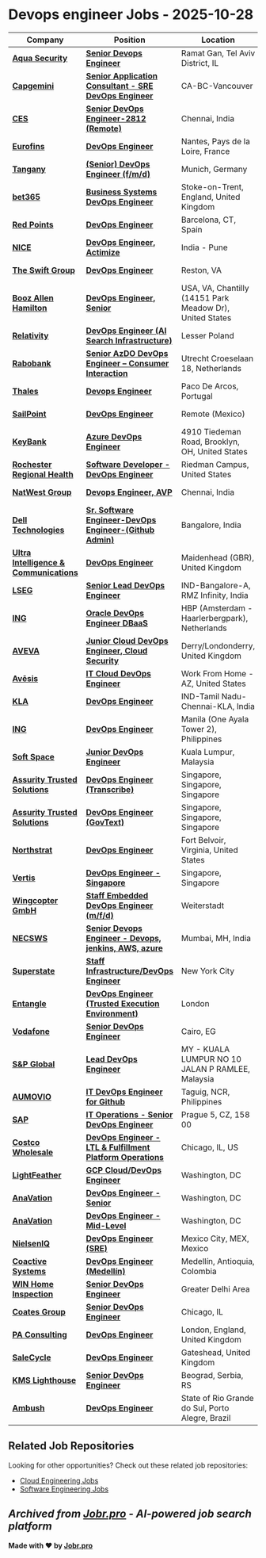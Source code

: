 # Devops engineer Jobs - 2025-10-28

| Company | Position | Location | Type | Date |
| ------- | -------- | -------- | ---- | ------ |
| **[Aqua Security](https://www.aquasec.com/)** | **[Senior Devops Engineer](https://jobr.pro/job/31072220/senior-devops-engineer?utm_source=github&utm_medium=repo&utm_campaign=github-devops-jobs)** | Ramat Gan, Tel Aviv District, IL | On Site | Oct 27 |
| **[Capgemini](https://www.capgemini.com/)** | **[Senior Application Consultant - SRE DevOps Engineer](https://jobr.pro/job/31064735/senior-application-consultant-sre-devops-engineer?utm_source=github&utm_medium=repo&utm_campaign=github-devops-jobs)** | CA-BC-Vancouver | On Site | Oct 27 |
| **[CES](https://cesltd.com/)** | **[Senior DevOps Engineer-2812 (Remote)](https://jobr.pro/job/31067089/senior-devops-engineer-2812-remote?utm_source=github&utm_medium=repo&utm_campaign=github-devops-jobs)** | Chennai, India | Remote | Oct 27 |
| **[Eurofins](https://www.eurofins.com)** | **[DevOps Engineer](https://jobr.pro/job/31061838/devops-engineer?utm_source=github&utm_medium=repo&utm_campaign=github-devops-jobs)** | Nantes, Pays de la Loire, France | On Site | Oct 27 |
| **[Tangany](https://tangany.com/)** | **[(Senior) DevOps Engineer (f/m/d)](https://jobr.pro/job/31058436/senior-devops-engineer-fmd?utm_source=github&utm_medium=repo&utm_campaign=github-devops-jobs)** | Munich, Germany | On Site | Oct 27 |
| **[bet365](https://www.bet365.com)** | **[Business Systems DevOps Engineer](https://jobr.pro/job/31061841/business-systems-devops-engineer?utm_source=github&utm_medium=repo&utm_campaign=github-devops-jobs)** | Stoke-on-Trent, England, United Kingdom | On Site | Oct 27 |
| **[Red Points](https://www.redpoints.com)** | **[DevOps Engineer](https://jobr.pro/job/31061844/devops-engineer?utm_source=github&utm_medium=repo&utm_campaign=github-devops-jobs)** | Barcelona, CT, Spain | On Site | Oct 27 |
| **[NICE](https://www.nice.com/)** | **[DevOps Engineer, Actimize](https://jobr.pro/job/31045639/devops-engineer-actimize?utm_source=github&utm_medium=repo&utm_campaign=github-devops-jobs)** | India - Pune | On Site | Oct 27 |
| **[The Swift Group](https://theswiftgroup.com/)** | **[DevOps Engineer](https://jobr.pro/job/31044526/devops-engineer?utm_source=github&utm_medium=repo&utm_campaign=github-devops-jobs)** | Reston, VA | On Site | Oct 27 |
| **[Booz Allen Hamilton](https://www.boozallen.com/)** | **[DevOps Engineer, Senior](https://jobr.pro/job/31071629/devops-engineer-senior?utm_source=github&utm_medium=repo&utm_campaign=github-devops-jobs)** | USA, VA, Chantilly (14151 Park Meadow Dr), United States | On Site | Oct 27 |
| **[Relativity](https://www.relativity.com/)** | **[DevOps Engineer (AI Search Infrastructure)](https://jobr.pro/job/31060831/devops-engineer-ai-search-infrastructure?utm_source=github&utm_medium=repo&utm_campaign=github-devops-jobs)** | Lesser Poland | On Site | Oct 27 |
| **[Rabobank](https://www.rabobank.com/)** | **[Senior AzDO DevOps Engineer – Consumer Interaction](https://jobr.pro/job/31050956/senior-azdo-devops-engineer-consumer-interaction?utm_source=github&utm_medium=repo&utm_campaign=github-devops-jobs)** | Utrecht Croeselaan 18, Netherlands | On Site | Oct 27 |
| **[Thales](https://www.thalesgroup.com/)** | **[Devops Engineer](https://jobr.pro/job/31092688/devops-engineer?utm_source=github&utm_medium=repo&utm_campaign=github-devops-jobs)** | Paco De Arcos, Portugal | On Site | Oct 27 |
| **[SailPoint](https://www.sailpoint.com/)** | **[DevOps Engineer](https://jobr.pro/job/31092286/devops-engineer?utm_source=github&utm_medium=repo&utm_campaign=github-devops-jobs)** | Remote (Mexico) | Remote | Oct 27 |
| **[KeyBank](https://www.key.com/)** | **[Azure DevOps Engineer](https://jobr.pro/job/31093226/azure-devops-engineer?utm_source=github&utm_medium=repo&utm_campaign=github-devops-jobs)** | 4910 Tiedeman Road, Brooklyn, OH, United States | On Site | Oct 27 |
| **[Rochester Regional Health](https://www.rochesterregional.org/)** | **[Software Developer - DevOps Engineer](https://jobr.pro/job/31079298/software-developer-devops-engineer?utm_source=github&utm_medium=repo&utm_campaign=github-devops-jobs)** | Riedman Campus, United States | On Site | Oct 27 |
| **[NatWest Group](https://www.natwestgroup.com/)** | **[Devops Engineer, AVP](https://jobr.pro/job/31082372/devops-engineer-avp?utm_source=github&utm_medium=repo&utm_campaign=github-devops-jobs)** | Chennai, India | On Site | Oct 27 |
| **[Dell Technologies](https://www.delltechnologies.com/)** | **[Sr. Software Engineer-DevOps Engineer-(Github Admin)](https://jobr.pro/job/31076276/sr-software-engineer-devops-engineer-github-admin?utm_source=github&utm_medium=repo&utm_campaign=github-devops-jobs)** | Bangalore, India | On Site | Oct 27 |
| **[Ultra Intelligence & Communications](https://www.ultra-ic.com/)** | **[DevOps Engineer](https://jobr.pro/job/31093723/devops-engineer?utm_source=github&utm_medium=repo&utm_campaign=github-devops-jobs)** | Maidenhead (GBR), United Kingdom | On Site | Oct 27 |
| **[LSEG](https://www.lseg.com/)** | **[Senior Lead DevOps Engineer](https://jobr.pro/job/31079302/senior-lead-devops-engineer?utm_source=github&utm_medium=repo&utm_campaign=github-devops-jobs)** | IND-Bangalore-A, RMZ Infinity, India | On Site | Oct 27 |
| **[ING](https://www.ing.com/)** | **[Oracle DevOps Engineer DBaaS](https://jobr.pro/job/31096674/oracle-devops-engineer-dbaas-?utm_source=github&utm_medium=repo&utm_campaign=github-devops-jobs)** | HBP (Amsterdam - Haarlerbergpark), Netherlands | On Site | Oct 27 |
| **[AVEVA](https://www.aveva.com/)** | **[Junior Cloud DevOps Engineer, Cloud Security](https://jobr.pro/job/31096656/junior-cloud-devops-engineer-cloud-security?utm_source=github&utm_medium=repo&utm_campaign=github-devops-jobs)** | Derry/Londonderry, United Kingdom | On Site | Oct 27 |
| **[Avēsis](https://www.avesis.com/)** | **[IT Cloud DevOps Engineer](https://jobr.pro/job/31097354/it-cloud-devops-engineer?utm_source=github&utm_medium=repo&utm_campaign=github-devops-jobs)** | Work From Home - AZ, United States | Remote | Oct 27 |
| **[KLA](https://www.kla.com/)** | **[DevOps Engineer](https://jobr.pro/job/31097350/devops-engineer?utm_source=github&utm_medium=repo&utm_campaign=github-devops-jobs)** | IND-Tamil Nadu-Chennai-KLA, India | On Site | Oct 27 |
| **[ING](https://www.ing.com/)** | **[DevOps Engineer](https://jobr.pro/job/31096726/devops-engineer?utm_source=github&utm_medium=repo&utm_campaign=github-devops-jobs)** | Manila (One Ayala Tower 2), Philippines | On Site | Oct 27 |
| **[Soft Space](https://www.softspace.com.my/)** | **[Junior DevOps Engineer](https://jobr.pro/job/31085290/junior-devops-engineer?utm_source=github&utm_medium=repo&utm_campaign=github-devops-jobs)** | Kuala Lumpur, Malaysia | On Site | Oct 26 |
| **[Assurity Trusted Solutions](https://www.assurity.sg/)** | **[DevOps Engineer (Transcribe)](https://jobr.pro/job/31060399/devops-engineer-transcribe?utm_source=github&utm_medium=repo&utm_campaign=github-devops-jobs)** | Singapore, Singapore, Singapore | On Site | Oct 26 |
| **[Assurity Trusted Solutions](https://www.assurity.sg/)** | **[DevOps Engineer (GovText)](https://jobr.pro/job/31060398/devops-engineer-govtext?utm_source=github&utm_medium=repo&utm_campaign=github-devops-jobs)** | Singapore, Singapore, Singapore | On Site | Oct 26 |
| **[Northstrat](https://northstrat.com/)** | **[DevOps Engineer](https://jobr.pro/job/31058598/devops-engineer?utm_source=github&utm_medium=repo&utm_campaign=github-devops-jobs)** | Fort Belvoir, Virginia, United States | On Site | Oct 26 |
| **[Vertis](https://vertis.digital/)** | **[DevOps Engineer - Singapore](https://jobr.pro/job/31057473/devops-engineer-singapore?utm_source=github&utm_medium=repo&utm_campaign=github-devops-jobs)** | Singapore, Singapore | On Site | Oct 26 |
| **[Wingcopter GmbH](https://wingcopter.com/)** | **[Staff Embedded DevOps Engineer (m/f/d)](https://jobr.pro/job/31050978/staff-embedded-devops-engineer-mfd?utm_source=github&utm_medium=repo&utm_campaign=github-devops-jobs)** | Weiterstadt | On Site | Oct 26 |
| **[NECSWS](https://www.necsws.com)** | **[Senior Devops Engineer - Devops, jenkins, AWS, azure](https://jobr.pro/job/31050557/senior-devops-engineer-devops-jenkins-aws-azure?utm_source=github&utm_medium=repo&utm_campaign=github-devops-jobs)** | Mumbai, MH, India | On Site | Oct 26 |
| **[Superstate](https://superstate.co)** | **[Staff Infrastructure/DevOps Engineer](https://jobr.pro/job/31046479/staff-infrastructuredevops-engineer?utm_source=github&utm_medium=repo&utm_campaign=github-devops-jobs)** | New York City | On Site | Oct 26 |
| **[Entangle](https://www.entangle.fi/)** | **[DevOps Engineer (Trusted Execution Environment)](https://jobr.pro/job/31046410/devops-engineer-trusted-execution-environment?utm_source=github&utm_medium=repo&utm_campaign=github-devops-jobs)** | London | On Site | Oct 26 |
| **[Vodafone](https://www.vodafone.com)** | **[Senior DevOps Engineer](https://jobr.pro/job/31046018/senior-devops-engineer?utm_source=github&utm_medium=repo&utm_campaign=github-devops-jobs)** | Cairo, EG | On Site | Oct 26 |
| **[S&P Global](https://www.spglobal.com/)** | **[Lead DevOps Engineer](https://jobr.pro/job/31042698/lead-devops-engineer?utm_source=github&utm_medium=repo&utm_campaign=github-devops-jobs)** | MY - KUALA LUMPUR NO 10 JALAN P RAMLEE, Malaysia | On Site | Oct 26 |
| **[AUMOVIO](https://www.continental-automotive.com/)** | **[IT DevOps Engineer for Github](https://jobr.pro/job/31042919/it-devops-engineer-for-github?utm_source=github&utm_medium=repo&utm_campaign=github-devops-jobs)** | Taguig, NCR, Philippines | On Site | Oct 25 |
| **[SAP](https://www.sap.com/)** | **[IT Operations - Senior DevOps Engineer](https://jobr.pro/job/30998042/it-operations-senior-devops-engineer?utm_source=github&utm_medium=repo&utm_campaign=github-devops-jobs)** | Prague 5, CZ, 158 00 | On Site | Oct 25 |
| **[Costco Wholesale](https://www.costco.com/)** | **[DevOps Engineer - LTL & Fulfillment Platform Operations](https://jobr.pro/job/31010903/devops-engineer-ltl-fulfillment-platform-operations?utm_source=github&utm_medium=repo&utm_campaign=github-devops-jobs)** | Chicago, IL, US | On Site | Oct 24 |
| **[LightFeather](https://lightfeather.io/)** | **[GCP Cloud/DevOps Engineer](https://jobr.pro/job/30996899/gcp-clouddevops-engineer?utm_source=github&utm_medium=repo&utm_campaign=github-devops-jobs)** | Washington, DC | On Site | Oct 24 |
| **[AnaVation](https://anavationllc.com/)** | **[DevOps Engineer - Senior](https://jobr.pro/job/30987068/devops-engineer-senior?utm_source=github&utm_medium=repo&utm_campaign=github-devops-jobs)** | Washington, DC | On Site | Oct 24 |
| **[AnaVation](https://anavationllc.com/)** | **[DevOps Engineer - Mid-Level](https://jobr.pro/job/30987067/devops-engineer-mid-level?utm_source=github&utm_medium=repo&utm_campaign=github-devops-jobs)** | Washington, DC | On Site | Oct 24 |
| **[NielsenIQ](https://nielseniq.com)** | **[DevOps Engineer (SRE)](https://jobr.pro/job/30979770/devops-engineer-sre?utm_source=github&utm_medium=repo&utm_campaign=github-devops-jobs)** | Mexico City, MEX, Mexico | On Site | Oct 24 |
| **[Coactive Systems](https://coactive.ai/)** | **[DevOps Engineer (Medellín)](https://jobr.pro/job/30998507/devops-engineer-medellin?utm_source=github&utm_medium=repo&utm_campaign=github-devops-jobs)** | Medellín, Antioquia, Colombia | Remote | Oct 24 |
| **[WIN Home Inspection](https://wini.com/)** | **[Senior DevOps Engineer](https://jobr.pro/job/30991223/senior-devops-engineer?utm_source=github&utm_medium=repo&utm_campaign=github-devops-jobs)** | Greater Delhi Area | Remote | Oct 24 |
| **[Coates Group](https://coatesgroup.com/)** | **[Senior DevOps Engineer](https://jobr.pro/job/30986376/senior-devops-engineer?utm_source=github&utm_medium=repo&utm_campaign=github-devops-jobs)** | Chicago, IL | On Site | Oct 24 |
| **[PA Consulting](https://www.paconsulting.com)** | **[DevOps Engineer](https://jobr.pro/job/30979772/devops-engineer?utm_source=github&utm_medium=repo&utm_campaign=github-devops-jobs)** | London, England, United Kingdom | On Site | Oct 24 |
| **[SaleCycle](https://www.salecycle.com/)** | **[DevOps Engineer](https://jobr.pro/job/31018506/devops-engineer?utm_source=github&utm_medium=repo&utm_campaign=github-devops-jobs)** | Gateshead, United Kingdom | On Site | Oct 24 |
| **[KMS Lighthouse](https://www.kmslh.com/)** | **[Senior DevOps Engineer](https://jobr.pro/job/30951810/senior-devops-engineer?utm_source=github&utm_medium=repo&utm_campaign=github-devops-jobs)** | Beograd, Serbia, RS | On Site | Oct 24 |
| **[Ambush](https://www.getambush.com/)** | **[DevOps Engineer](https://jobr.pro/job/30947722/devops-engineer?utm_source=github&utm_medium=repo&utm_campaign=github-devops-jobs)** | State of Rio Grande do Sul, Porto Alegre, Brazil | On Site | Oct 24 |

## Related Job Repositories

Looking for other opportunities? Check out these related job repositories:

- [Cloud Engineering Jobs](https://github.com/jobs-jobr-pro/Cloud-Engineering-Jobs)
- [Software Engineering Jobs](https://github.com/jobs-jobr-pro/Software-Engineering-Jobs)



*Archived from [Jobr.pro](https://jobr.pro?utm_source=github&utm_medium=repo&utm_campaign=github-devops-jobs) - AI-powered job search platform*
---

**Made with ❤️ by [Jobr.pro](https://jobr.pro?utm_source=github&utm_medium=repo&utm_campaign=github-devops-jobs)**